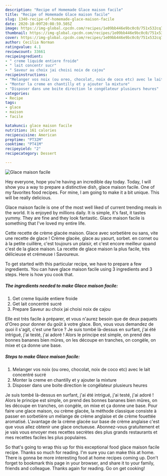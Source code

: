 ```yaml
---
description: "Recipe of Homemade Glace maison facile"
title: "Recipe of Homemade Glace maison facile"
slug: 1340-recipe-of-homemade-glace-maison-facile
date: 2020-10-09T20:08:59.505Z
image: https://img-global.cpcdn.com/recipes/1e09bb446e9bc0c0/751x532cq70/glace-maison-facile-photo-principale-de-la-recette.jpg
thumbnail: https://img-global.cpcdn.com/recipes/1e09bb446e9bc0c0/751x532cq70/glace-maison-facile-photo-principale-de-la-recette.jpg
cover: https://img-global.cpcdn.com/recipes/1e09bb446e9bc0c0/751x532cq70/glace-maison-facile-photo-principale-de-la-recette.jpg
author: Cecilia Norman
ratingvalue: 4.1
reviewcount: 33661
recipeingredient:
- " creme liquide entiere froide"
- " lait concentr sucr"
- " Saveur au choix jai choisi noix de cajou"
recipeinstructions:
- "Melanger vos noix (ou oreo, chocolat, noix de coco etc) avec le lait concentré sucré"
- "Monter la creme en chantilly et y ajouter la mixture"
- "Disposer dans une boite direction le congélateur plusieurs heures"
categories:
- Recipe
tags:
- glace
- maison
- facile

katakunci: glace maison facile 
nutrition: 161 calories
recipecuisine: American
preptime: "PT32M"
cooktime: "PT41M"
recipeyield: "2"
recipecategory: Dessert

---
```



![Glace maison facile](https://img-global.cpcdn.com/recipes/1e09bb446e9bc0c0/751x532cq70/glace-maison-facile-photo-principale-de-la-recette.jpg)

Hey everyone, hope you're having an incredible day today. Today, I will show you a way to prepare a distinctive dish, glace maison facile. One of my favorites food recipes. For mine, I am going to make it a bit unique. This will be really delicious.

Glace maison facile is one of the most well liked of current trending meals in the world. It is enjoyed by millions daily. It is simple, it's fast, it tastes yummy. They are fine and they look fantastic. Glace maison facile is something that I've loved my entire life.

Cette recette de crème glacée maison. Glace avec sorbetière ou sans, vite une recette de glace ! Crème glacée, glace au yaourt, sorbet. en cornet ou à la petite cuillère, c&#39;est toujours un plaisir, et c&#39;est encore meilleur quand c&#39;est de la glace maison. La recette de glace maison la plus facile, très délicieuse et crémeuse ǀ Savoureux.


To get started with this particular recipe, we have to prepare a few ingredients. You can have glace maison facile using 3 ingredients and 3 steps. Here is how you cook that.

<!--inarticleads1-->

##### The ingredients needed to make Glace maison facile:

1. Get  creme liquide entiere froide
1. Get  lait concentré sucré
1. Prepare  Saveur au choix jai choisi noix de cajou


Elle est très facile à préparer, et vous n&#39;aurez besoin que de deux paquets d&#39;Oreo pour donner du goût à votre glace. Bon, vous vous demandez de quoi il s&#39;agit, c&#39;est une farce ? Je suis tombé là-dessus en surfant, j&#39;ai été intrigué, j&#39;ai testé, j&#39;ai adoré ! Alors le principe est simple, on prend des bonnes bananes bien mûres, on les découpe en tranches, on congèle, on mixe et ça donne une base. 

<!--inarticleads2-->

##### Steps to make Glace maison facile:

1. Melanger vos noix (ou oreo, chocolat, noix de coco etc) avec le lait concentré sucré
1. Monter la creme en chantilly et y ajouter la mixture
1. Disposer dans une boite direction le congélateur plusieurs heures


Je suis tombé là-dessus en surfant, j&#39;ai été intrigué, j&#39;ai testé, j&#39;ai adoré ! Alors le principe est simple, on prend des bonnes bananes bien mûres, on les découpe en tranches, on congèle, on mixe et ça donne une base. Pour faire une glace maison, ou crème glacée, la méthode classique consiste à passer en sorbetière un mélange de crème anglaise et de crème fouettée aromatisé. L&#39;avantage de la crème glacée sur base de crème anglaise c&#39;est que vous allez obtenir une glace onctueuse. Abonnez-vous gratuitement et je vais vous envoyer mes recettes secrètes des plus grands restaurants et mes recettes faciles les plus populaires. 

So that's going to wrap this up for this exceptional food glace maison facile recipe. Thanks so much for reading. I'm sure you can make this at home. There is gonna be more interesting food at home recipes coming up. Don't forget to bookmark this page in your browser, and share it to your family, friends and colleague. Thanks again for reading. Go on get cooking!
